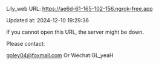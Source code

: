 Lily_web URL: https://ae6d-61-165-102-156.ngrok-free.app

Updated at: 2024-12-10 19:29:36

If you cannot open this URL, the server might be down.

Please contact: 

goley04@foxmail.com Or Wechat:GL_yeaH